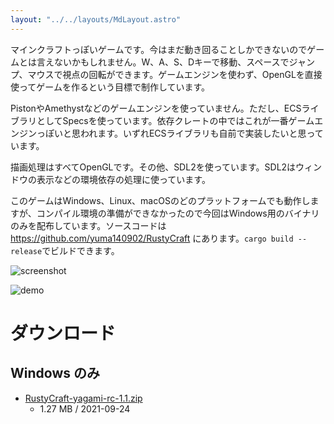```yaml
---
layout: "../../layouts/MdLayout.astro"
---
```

マインクラフトっぽいゲームです。今はまだ動き回ることしかできないのでゲームとは言えないかもしれません。W、A、S、Dキーで移動、スペースでジャンプ、マウスで視点の回転ができます。ゲームエンジンを使わず、OpenGLを直接使ってゲームを作るという目標で制作しています。

PistonやAmethystなどのゲームエンジンを使っていません。ただし、ECSライブラリとしてSpecsを使っています。依存クレートの中ではこれが一番ゲームエンジンっぽいと思われます。いずれECSライブラリも自前で実装したいと思っています。

描画処理はすべてOpenGLです。その他、SDL2を使っています。SDL2はウィンドウの表示などの環境依存の処理に使っています。

このゲームはWindows、Linux、macOSのどのプラットフォームでも動作しますが、コンパイル環境の準備ができなかったので今回はWindows用のバイナリのみを配布しています。ソースコードは https://github.com/yuma140902/RustyCraft にあります。`cargo build --release`でビルドできます。

![screenshot](https://user-images.githubusercontent.com/23431077/134598490-542474aa-095e-4939-a7c1-49a5a95d300a.png)

![demo](https://user-images.githubusercontent.com/23431077/134598462-0c093e6a-dc22-4eb2-af0d-f1e54facfb0a.gif)

# ダウンロード

## Windows のみ

- [RustyCraft-yagami-rc-1.1.zip](https://1drv.ms/u/s!AqAj8LwUfPOGgd8nJc6vDXEfzmo_Pw?e=J8UWuM)
  - 1.27 MB / 2021-09-24
